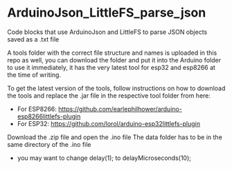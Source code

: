 # ArduinoJson_LittleFS_parse_json
Code blocks that use ArduinoJson and LittleFS to parse JSON objects saved as a .txt file

A tools folder with the correct file structure and names is uploaded in this repo as well, you can download the folder and put it into the Arduino folder to use it immediately, it has the very latest tool for esp32 and esp8266 at the time of writing.

To get the latest version of the tools, follow instructions on how to download the tools and replace the .jar file in the respective tool folder 
from here:  
- For ESP8266: https://github.com/earlephilhower/arduino-esp8266littlefs-plugin
- For ESP32:   https://github.com/lorol/arduino-esp32littlefs-plugin

Download the .zip file and open the .ino file
The data folder has to be in the same directory of the .ino file

- you may want to change delay(1); to delayMicroseconds(10);
